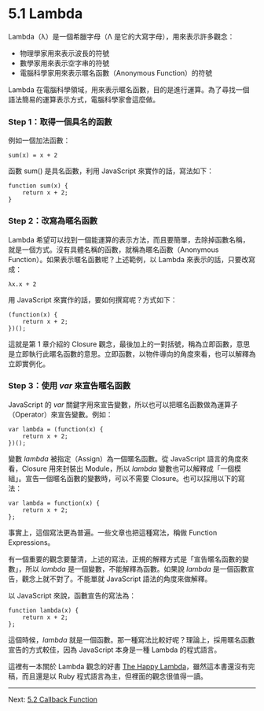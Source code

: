 # 5.1 Lambda

Lambda（λ）是一個希臘字母（Λ 是它的大寫字母），用來表示許多觀念：

- 物理學家用來表示波長的符號
- 數學家用來表示空字串的符號
- 電腦科學家用來表示暱名函數（Anonymous Function）的符號

Lambda 在電腦科學領域，用來表示暱名函數，目的是進行運算。為了尋找一個語法簡易的運算表示方式，電腦科學家會這麼做。

### Step 1：取得一個具名的函數

例如一個加法函數：

~~~~~~~~
sum(x) = x + 2
~~~~~~~~

函數 sum() 是具名函數，利用 JavaScript 來實作的話，寫法如下：

~~~~~~~~
function sum(x) {
	return x + 2;
}
~~~~~~~~

### Step 2：改寫為暱名函數

Lambda 希望可以找到一個能運算的表示方法，而且要簡單，去除掉函數名稱，就是一個方式。沒有具體名稱的函數，就稱為暱名函數（Anonymous Function）。如果表示暱名函數呢？上述範例，以 Lambda 來表示的話，只要改寫成：

~~~~~~~~
λx.x + 2
~~~~~~~~

用 JavaScript 來實作的話，要如何撰寫呢？方式如下：

~~~~~~~~
(function(x) {
	return x + 2;
})();
~~~~~~~~

這就是第 1 章介紹的 Closure 觀念，最後加上的一對括號，稱為立即函數，意思是立即執行此暱名函數的意思。立即函數，以物件導向的角度來看，也可以解釋為立即實例化。

### Step 3：使用 *var* 來宣告暱名函數

JavaScript 的 *var* 關鍵字用來宣告變數，所以也可以把暱名函數做為運算子（Operator）來宣告變數。例如：

~~~~~~~~
var lambda = (function(x) {
	return x + 2;
})();
~~~~~~~~

變數 *lambda* 被指定（Assign）為一個暱名函數。從 JavaScript 語言的角度來看，Closure 用來封裝出 Module，所以 *lambda* 變數也可以解釋成「一個模組」。宣告一個暱名函數的變數時，可以不需要 Closure。也可以採用以下的寫法：

~~~~~~~~
var lambda = function(x) {
	return x + 2;
};
~~~~~~~~

事實上，這個寫法更為普遍。一些文章也把這種寫法，稱做 Function Expressions。

有一個重要的觀念要釐清，上述的寫法，正規的解釋方式是「宣告暱名函數的變數」，所以 *lambda* 是一個變數，不能解釋為函數。如果說 *lambda* 是一個函數宣告，觀念上就不對了。不能單就 JavaScript 語法的角度來做解釋。

以 JavaScript 來說，函數宣告的寫法為：

~~~~~~~~
function lambda(x) {
	return x + 2;
};
~~~~~~~~

這個時候，*lambda* 就是一個函數。那一種寫法比較好呢？理論上，採用暱名函數宣告的方式較佳，因為 JavaScript 本身是一種 Lambda 的程式語言。

這裡有一本關於 Lambda 觀念的好書 [The Happy Lambda](https://leanpub.com/happylambda)，雖然這本書還沒有完稿，而且還是以 Ruby 程式語言為主，但裡面的觀念很值得一讀。

---

Next: [5.2 Callback Function](2-callback.md)
